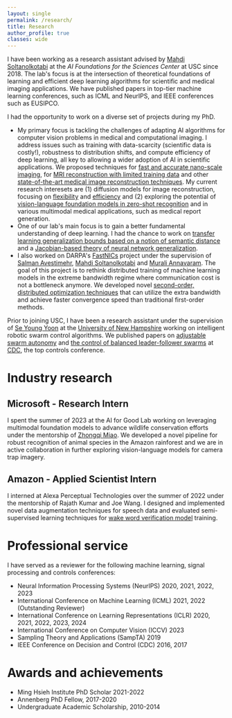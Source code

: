 ```yaml
---
layout: single
permalink: /research/
title: Research
author_profile: true
classes: wide
---
```


I have been working as a research assistant advised by [Mahdi Soltanolkotabi](https://viterbi-web.usc.edu/~soltanol/) at the _AI Foundations for the Sciences Center_ at USC since 2018. The lab's focus is at the intersection of theoretical foundations of learning and efficient deep learning algorithms for scientific and medical imaging applications. We have published papers in top-tier machine learning conferences, such as ICML and NeurIPS, and IEEE conferences such as EUSIPCO.

I had the opportunity to work on a diverse set of projects during my PhD.
- My primary focus is tackling the challenges of adapting AI algorithms for computer vision problems in medical and computational imaging. I address issues such as training with data-scarcity (scientific data is costly!), robustness to distribution shifts, and compute efficiency of deep learning, all key to allowing a wider adoption of AI in scientific applications. We proposed techniques for [fast and accurate nano-scale imaging](/publications/2021-01-18-3d-phase-retrieval-at-nano-scale), for [MRI reconstruction with limited training data](/publications/2021-07-01-data-augmentation-for-deep-learning) and other [state-of-the-art medical image reconstruction techniques](/publications/2022-03-15-humus-net-hybrid-unrolled-network). My current research interesets are (1) diffusion models for image reconstruction, focusing on [flexibility](/publications/2023-03-25-diracdiffusion) and [efficiency](/publications/2023-09-12-adapt-and-diffuse) and (2) exploring the potential of [vision-language foundation models in zero-shot recognition](/publications/2023-11-02-multimodal-foundation-models) and in various multimodal medical applications, such as medical report generation.
- One of our lab's main focus is to gain a better fundamental understanding of deep learning. I had the chance to work on [transfer learning generalization bounds based on a notion of semantic distance](/publications/2020-12-12-minimax-lower-bounds-for-transfer-learning) and a [Jacobian-based theory of neural network generalization](/publications/2019-07-04-generalization-guarantees-for-neural-networks).
- I also worked on DARPA's [FastNICs](https://www.darpa.mil/program/fast-network-interface-cards) project under the supervision of [Salman Avestimehr](https://www.avestimehr.com/), [Mahdi Soltanolkotabi](https://viterbi-web.usc.edu/~soltanol/) and [Murali Annavaram](https://annavar.am/). The goal of this project is to rethink distributed training of machine learning models in the extreme bandwidth regime where communication cost is not a bottleneck anymore. We developed novel [second-order, distributed optimization techniques](publications/2023-07-01-ml-bfgs) that can utilize the extra bandwidth and achieve faster convergence speed than traditional first-order methods.

Prior to joining USC, I have been a research assistant under the supervision of [Se Young Yoon](https://ceps.unh.edu/person/se-young-yoon) at the [University of New Hampshire](https://www.unh.edu/) working on intelligent robotic swarm control algorithms. We published papers on [adjustable swarm autonomy](/publications/2016-12-12-coordination-of-multi-agent-leader-follower-system) and [the control of balanced leader-follower swarms](/publications/2017-12-12-coordination-of-balanced-leader-follower-swarms) at [CDC](http://cdc2016.ieeecss.org/), the top controls conference.  

# Industry research
## Microsoft - Research Intern
I spent the summer of 2023 at the AI for Good Lab working on leveraging multimodal foundation models to advance wildlife conservation efforts under the mentorship of [Zhongqi Miao](https://www.microsoft.com/en-us/research/people/zhongqimiao/). We developed a novel pipeline for robust recognition of animal species in the Amazon rainforest and we are in active collaboration in further exploring vision-language models for camera trap imagery.
## Amazon - Applied Scientist Intern
I interned at Alexa Perceptual Technologies over the summer of 2022 under the mentorship of Rajath Kumar and Joe Wang. I designed and implemented novel data augmentation techniques for speech data and evaluated semi-supervised learning techniques for [wake word verification model](http://www.interspeech2020.org/uploadfile/pdf/Wed-1-2-7.pdf) training.

# Professional service
I have served as a reviewer for the following machine learning, signal processing and controls conferences:
- Neural Information Processing Systems (NeurIPS) 2020, 2021, 2022, 2023
- International Conference on Machine Learning (ICML) 2021, 2022 (Outstanding Reviewer)
- International Conference on Learning Representations (ICLR) 2020, 2021, 2022, 2023, 2024
- International Conference on Computer Vision (ICCV) 2023
- Sampling Theory and Applications (SampTA) 2019
- IEEE Conference on Decision and Control (CDC) 2016, 2017

# Awards and achievements
- Ming Hsieh Institute PhD Scholar 2021-2022
- Annenberg PhD Fellow, 2017-2020
- Undergraduate Academic Scholarship, 2010-2014
